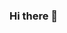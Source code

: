 ### Hi there 👋

<!--
**Pandowner/Pandowner** is a ✨ _special_ ✨ repository because its `README.md` (this file) appears on your GitHub profile.

Here are some ideas to get you started:

- 🔭 Je travail actuellement chez : VeninBot
- 🌱 Mon Language : Javascript, Python
- 👯 I’m looking to collaborate on Mortybots
- 🤔 I’m looking for help with ...
- 💬 Ask me about ...
- 📫 How to reach me: ...
- 😄 Pronouns: Pando
- ⚡ Fun fact: VeninBots Rejoins nous
-->
